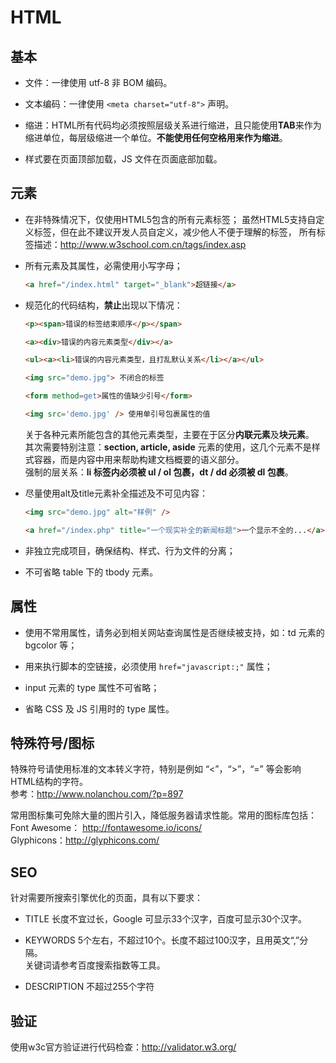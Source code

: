 
HTML
========

基本
--------

+ 文件：一律使用 utf-8 非 BOM 编码。

+ 文本编码：一律使用 `<meta charset="utf-8">` 声明。

+  缩进：HTML所有代码均必须按照层级关系进行缩进，且只能使用**TAB**来作为缩进单位，每层级缩进一个单位。**不能使用任何空格用来作为缩进**。

+ 样式要在页面顶部加载，JS 文件在页面底部加载。


元素
--------

+ 在非特殊情况下，仅使用HTML5包含的所有元素标签； 
	虽然HTML5支持自定义标签，但在此不建议开发人员自定义，减少他人不便于理解的标签，
	所有标签描述：http://www.w3school.com.cn/tags/index.asp

+ 所有元素及其属性，必需使用小写字母；
	```html
	<a href="/index.html" target="_blank">超链接</a>
	```

+ 规范化的代码结构，**禁止**出现以下情况：
	```html
	<p><span>错误的标签结束顺序</p></span>
	
	<a><div>错误的内容元素类型</div></a>
	
	<ul><a><li>错误的内容元素类型，且打乱默认关系</li></a></ul>
	
	<img src="demo.jpg"> 不闭合的标签
	
	<form method=get>属性的值缺少引号</form>
	
	<img src='demo.jpg' /> 使用单引号包裹属性的值
	```
	关于各种元素所能包含的其他元素类型，主要在于区分**内联元素**及**块元素**。   
	其次需要特别注意：**section, article, aside** 元素的使用，这几个元素不是样式容器，而是内容中用来帮助构建文档概要的语义部分。  
	强制的层关系：**li 标签内必须被 ul / ol 包裹，dt / dd 必须被 dl 包裹**。  

+ 尽量使用alt及title元素补全描述及不可见内容：
	```html
	<img src="demo.jpg" alt="样例" />
	
	<a href="/index.php" title="一个现实补全的新闻标题">一个显示不全的...</a>
	```
	
+ 非独立完成项目，确保结构、样式、行为文件的分离；

+ 不可省略 table 下的 tbody 元素。



属性
--------

+ 使用不常用属性，请务必到相关网站查询属性是否继续被支持，如：td 元素的 bgcolor 等；

+ 用来执行脚本的空链接，必须使用 `href="javascript:;"` 属性；

+ input 元素的 type 属性不可省略；

+ 省略 CSS 及 JS 引用时的 type 属性。



特殊符号/图标
--------
特殊符号请使用标准的文本转义字符，特别是例如 “<”，“>”，“=” 等会影响HTML结构的字符。  
参考：http://www.nolanchou.com/?p=897

常用图标集可免除大量的图片引入，降低服务器请求性能。常用的图标库包括：  
Font Awesome： http://fontawesome.io/icons/  
Glyphicons：http://glyphicons.com/  


SEO
--------
针对需要所搜索引擎优化的页面，具有以下要求：

+ TITLE 长度不宜过长，Google 可显示33个汉字，百度可显示30个汉字。

+ KEYWORDS 5个左右，不超过10个。长度不超过100汉字，且用英文“,”分隔。  
	关键词请参考百度搜索指数等工具。

+ DESCRIPTION 不超过255个字符  


验证
--------
使用w3c官方验证进行代码检查：http://validator.w3.org/